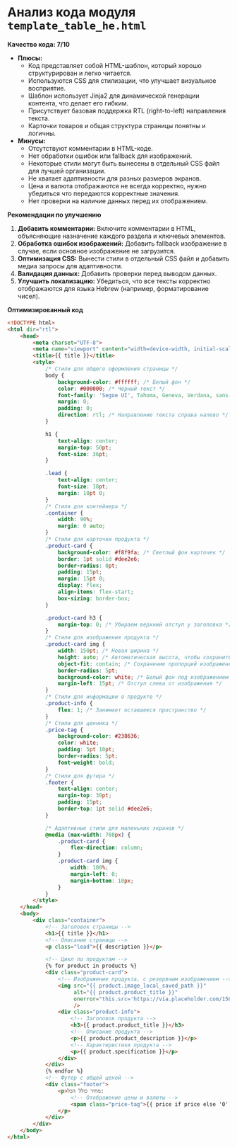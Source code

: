 # Анализ кода модуля `template_table_he.html`

**Качество кода: 7/10**

- **Плюсы:**
    - Код представляет собой HTML-шаблон, который хорошо структурирован и легко читается.
    - Используются CSS для стилизации, что улучшает визуальное восприятие.
    - Шаблон использует Jinja2 для динамической генерации контента, что делает его гибким.
    - Присутствует базовая поддержка RTL (right-to-left) направления текста.
    - Карточки товаров и общая структура страницы понятны и логичны.
- **Минусы:**
    - Отсутствуют комментарии в HTML-коде.
    - Нет обработки ошибок или fallback для изображений.
    - Некоторые стили могут быть вынесены в отдельный CSS файл для лучшей организации.
    - Не хватает адаптивности для разных размеров экранов.
    - Цена и валюта отображаются не всегда корректно, нужно убедиться что передаются корректные значения.
    - Нет проверки на наличие данных перед их отображением.

**Рекомендации по улучшению**

1.  **Добавить комментарии:** Включите комментарии в HTML, объясняющие назначение каждого раздела и ключевых элементов.
2.  **Обработка ошибок изображений:** Добавить fallback изображение в случае, если основное изображение не загрузится.
3.  **Оптимизация CSS:** Вынести стили в отдельный CSS файл и добавить медиа запросы для адаптивности.
4.  **Валидация данных:** Добавить проверки перед выводом данных.
5.  **Улучшить локализацию:** Убедиться, что все тексты корректно отображаются для языка Hebrew (например, форматирование чисел).

**Оптимизированный код**

```html
<!DOCTYPE html>
<html dir="rtl">
    <head>
        <meta charset="UTF-8">
        <meta name="viewport" content="width=device-width, initial-scale=1.0">
        <title>{{ title }}</title>
        <style>
            /* Стили для общего оформления страницы */
            body {
                background-color: #ffffff; /* Белый фон */
                color: #000000; /* Черный текст */
                font-family: 'Segoe UI', Tahoma, Geneva, Verdana, sans-serif;
                margin: 0;
                padding: 0;
                direction: rtl; /* Направление текста справа налево */
            }

            h1 {
                text-align: center;
                margin-top: 50pt;
                font-size: 36pt;
            }

            .lead {
                text-align: center;
                font-size: 18pt;
                margin: 10pt 0;
            }
            /* Стили для контейнера */
            .container {
                width: 90%;
                margin: 0 auto;
            }
            /* Стили для карточки продукта */
            .product-card {
                background-color: #f8f9fa; /* Светлый фон карточек */
                border: 1pt solid #dee2e6;
                border-radius: 8pt;
                padding: 15pt;
                margin: 15pt 0;
                display: flex;
                align-items: flex-start;
                box-sizing: border-box;
            }

            .product-card h3 {
                margin-top: 0; /* Убираем верхний отступ у заголовка */
            }
            /* Стили для изображения продукта */
            .product-card img {
                width: 150pt; /* Новая ширина */
                height: auto; /* Автоматическая высота, чтобы сохранить пропорции */
                object-fit: contain; /* Сохранение пропорций изображения */
                border-radius: 5pt;
                background-color: white; /* Белый фон под изображением */
                margin-left: 15pt; /* Отступ слева от изображения */
            }
            /* Стили для информации о продукте */
            .product-info {
                flex: 1; /* Занимает оставшееся пространство */
            }
            /* Стили для ценника */
            .price-tag {
                background-color: #238636;
                color: white;
                padding: 5pt 10pt;
                border-radius: 5pt;
                font-weight: bold;
            }
            /* Стили для футера */
            .footer {
                text-align: center;
                margin-top: 30pt;
                padding: 15pt;
                border-top: 1pt solid #dee2e6;
            }

            /* Адаптивные стили для маленьких экранов */
            @media (max-width: 768px) {
                .product-card {
                    flex-direction: column;
                }
                .product-card img {
                    width: 100%;
                    margin-left: 0;
                    margin-bottom: 10px;
                }
            }
        </style>
    </head>
    <body>
        <div class="container">
            <!-- Заголовок страницы -->
            <h1>{{ title }}</h1>
            <!-- Описание страницы -->
            <p class="lead">{{ description }}</p>

            <!-- Цикл по продуктам -->
            {% for product in products %}
            <div class="product-card">
                <!-- Изображение продукта, с резервным изображением -->
                <img src="{{ product.image_local_saved_path }}"
                     alt="{{ product.product_title }}"
                     onerror="this.src='https://via.placeholder.com/150x150?text=No+Image';"
                     />
                <div class="product-info">
                    <!-- Заголовок продукта -->
                    <h3>{{ product.product_title }}</h3>
                    <!-- Описание продукта -->
                    <p>{{ product.product_description }}</p>
                    <!-- Характеристики продукта -->
                    <p>{{ product.specification }}</p>
                </div>
            </div>
            {% endfor %}
            <!-- Футер с общей ценой -->
            <div class="footer">
                <p>מחיר כולל הכל:
                    <!-- Отображение цены и валюты -->
                    <span class="price-tag">{{ price if price else '0' }} {{ currency if currency else '' }}</span>
                </p>
            </div>
        </div>
    </body>
</html>
```